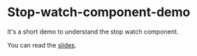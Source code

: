 # Stop-watch-component-demo
It's a short demo to understand the stop watch component.

You can read the [slides](https://github.com/vints24/Stop-watch-component-demo/blob/master/public/stop_watch_symfony.pdf).

